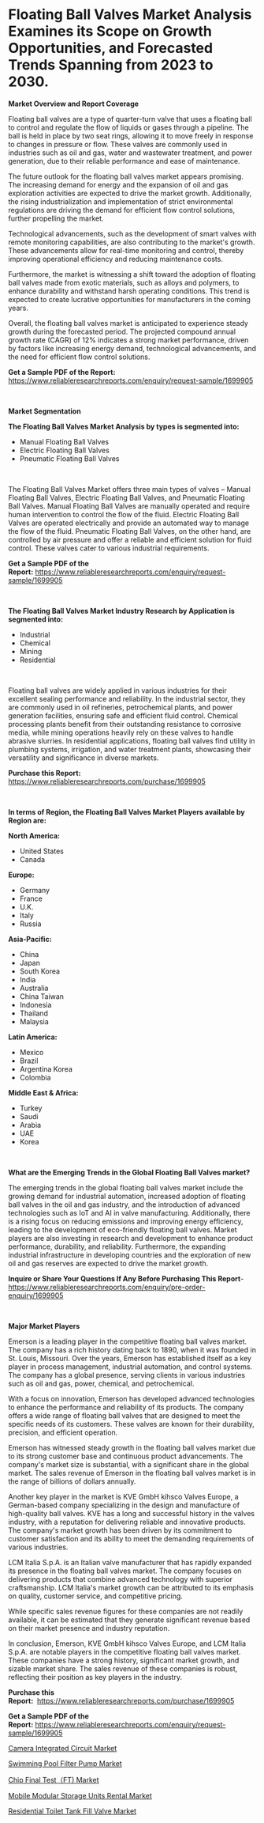 <p><h1>Floating Ball Valves Market Analysis Examines its Scope on Growth Opportunities, and Forecasted Trends Spanning from 2023 to 2030.</h1></p><p><strong>Market Overview and Report Coverage</strong></p>
<p><p>Floating ball valves are a type of quarter-turn valve that uses a floating ball to control and regulate the flow of liquids or gases through a pipeline. The ball is held in place by two seat rings, allowing it to move freely in response to changes in pressure or flow. These valves are commonly used in industries such as oil and gas, water and wastewater treatment, and power generation, due to their reliable performance and ease of maintenance.</p><p>The future outlook for the floating ball valves market appears promising. The increasing demand for energy and the expansion of oil and gas exploration activities are expected to drive the market growth. Additionally, the rising industrialization and implementation of strict environmental regulations are driving the demand for efficient flow control solutions, further propelling the market.</p><p>Technological advancements, such as the development of smart valves with remote monitoring capabilities, are also contributing to the market's growth. These advancements allow for real-time monitoring and control, thereby improving operational efficiency and reducing maintenance costs.</p><p>Furthermore, the market is witnessing a shift toward the adoption of floating ball valves made from exotic materials, such as alloys and polymers, to enhance durability and withstand harsh operating conditions. This trend is expected to create lucrative opportunities for manufacturers in the coming years.</p><p>Overall, the floating ball valves market is anticipated to experience steady growth during the forecasted period. The projected compound annual growth rate (CAGR) of 12% indicates a strong market performance, driven by factors like increasing energy demand, technological advancements, and the need for efficient flow control solutions.</p></p>
<p><strong>Get a Sample PDF of the Report:</strong> <a href="https://www.reliableresearchreports.com/enquiry/request-sample/1699905">https://www.reliableresearchreports.com/enquiry/request-sample/1699905</a></p>
<p>&nbsp;</p>
<p><strong>Market Segmentation</strong></p>
<p><strong>The Floating Ball Valves Market Analysis by types is segmented into:</strong></p>
<p><ul><li>Manual Floating Ball Valves</li><li>Electric Floating Ball Valves</li><li>Pneumatic Floating Ball Valves</li></ul></p>
<p>&nbsp;</p>
<p><p>The Floating Ball Valves Market offers three main types of valves – Manual Floating Ball Valves, Electric Floating Ball Valves, and Pneumatic Floating Ball Valves. Manual Floating Ball Valves are manually operated and require human intervention to control the flow of the fluid. Electric Floating Ball Valves are operated electrically and provide an automated way to manage the flow of the fluid. Pneumatic Floating Ball Valves, on the other hand, are controlled by air pressure and offer a reliable and efficient solution for fluid control. These valves cater to various industrial requirements.</p></p>
<p><strong>Get a Sample PDF of the Report:</strong>&nbsp;<a href="https://www.reliableresearchreports.com/enquiry/request-sample/1699905">https://www.reliableresearchreports.com/enquiry/request-sample/1699905</a></p>
<p>&nbsp;</p>
<p><strong>The Floating Ball Valves Market Industry Research by Application is segmented into:</strong></p>
<p><ul><li>Industrial</li><li>Chemical</li><li>Mining</li><li>Residential</li></ul></p>
<p>&nbsp;</p>
<p><p>Floating ball valves are widely applied in various industries for their excellent sealing performance and reliability. In the industrial sector, they are commonly used in oil refineries, petrochemical plants, and power generation facilities, ensuring safe and efficient fluid control. Chemical processing plants benefit from their outstanding resistance to corrosive media, while mining operations heavily rely on these valves to handle abrasive slurries. In residential applications, floating ball valves find utility in plumbing systems, irrigation, and water treatment plants, showcasing their versatility and significance in diverse markets.</p></p>
<p><strong>Purchase this Report:</strong>&nbsp; <a href="https://www.reliableresearchreports.com/purchase/1699905">https://www.reliableresearchreports.com/purchase/1699905</a></p>
<p>&nbsp;</p>
<p><strong>In terms of Region, the Floating Ball Valves Market Players available by Region are:</strong></p>
<p>
    <p> <strong> North America: </strong>
        <ul>
            <li>United States</li>
            <li>Canada</li>
        </ul>
        </p> 
    <p> <strong> Europe: </strong>
        <ul>
            <li>Germany</li>
            <li>France</li>
            <li>U.K.</li>
            <li>Italy</li>
            <li>Russia</li>
        </ul>
        </p> 
    <p> <strong> Asia-Pacific: </strong>
        <ul>
            <li>China</li>
            <li>Japan</li>
            <li>South Korea</li>
            <li>India</li>
            <li>Australia</li>
            <li>China Taiwan</li>
            <li>Indonesia</li>
            <li>Thailand</li>
            <li>Malaysia</li>
        </ul>
        </p> 
    <p> <strong> Latin America: </strong>
        <ul>
            <li>Mexico</li>
            <li>Brazil</li>
            <li>Argentina Korea</li>
            <li>Colombia</li>
        </ul>
        </p> 
    <p> <strong> Middle East & Africa: </strong>
        <ul>
            <li>Turkey</li>
            <li>Saudi</li>
            <li>Arabia</li>
            <li>UAE</li>
            <li>Korea</li>
        </ul>
    </p>
    </p>
<p>&nbsp;</p>
<p><strong>What are the Emerging Trends in the Global Floating Ball Valves market?</strong></p>
<p><p>The emerging trends in the global floating ball valves market include the growing demand for industrial automation, increased adoption of floating ball valves in the oil and gas industry, and the introduction of advanced technologies such as IoT and AI in valve manufacturing. Additionally, there is a rising focus on reducing emissions and improving energy efficiency, leading to the development of eco-friendly floating ball valves. Market players are also investing in research and development to enhance product performance, durability, and reliability. Furthermore, the expanding industrial infrastructure in developing countries and the exploration of new oil and gas reserves are expected to drive the market growth.</p></p>
<p><strong>Inquire or Share Your Questions If Any Before Purchasing This Report</strong>- <a href="https://www.reliableresearchreports.com/enquiry/pre-order-enquiry/1699905">https://www.reliableresearchreports.com/enquiry/pre-order-enquiry/1699905</a></p>
<p>&nbsp;</p>
<p><strong>Major Market Players</strong></p>
<p><p>Emerson is a leading player in the competitive floating ball valves market. The company has a rich history dating back to 1890, when it was founded in St. Louis, Missouri. Over the years, Emerson has established itself as a key player in process management, industrial automation, and control systems. The company has a global presence, serving clients in various industries such as oil and gas, power, chemical, and petrochemical.</p><p>With a focus on innovation, Emerson has developed advanced technologies to enhance the performance and reliability of its products. The company offers a wide range of floating ball valves that are designed to meet the specific needs of its customers. These valves are known for their durability, precision, and efficient operation.</p><p>Emerson has witnessed steady growth in the floating ball valves market due to its strong customer base and continuous product advancements. The company's market size is substantial, with a significant share in the global market. The sales revenue of Emerson in the floating ball valves market is in the range of billions of dollars annually.</p><p>Another key player in the market is KVE GmbH kihsco Valves Europe, a German-based company specializing in the design and manufacture of high-quality ball valves. KVE has a long and successful history in the valves industry, with a reputation for delivering reliable and innovative products. The company's market growth has been driven by its commitment to customer satisfaction and its ability to meet the demanding requirements of various industries.</p><p>LCM Italia S.p.A. is an Italian valve manufacturer that has rapidly expanded its presence in the floating ball valves market. The company focuses on delivering products that combine advanced technology with superior craftsmanship. LCM Italia's market growth can be attributed to its emphasis on quality, customer service, and competitive pricing.</p><p>While specific sales revenue figures for these companies are not readily available, it can be estimated that they generate significant revenue based on their market presence and industry reputation.</p><p>In conclusion, Emerson, KVE GmbH kihsco Valves Europe, and LCM Italia S.p.A. are notable players in the competitive floating ball valves market. These companies have a strong history, significant market growth, and sizable market share. The sales revenue of these companies is robust, reflecting their position as key players in the industry.</p></p>
<p><strong>Purchase this Report:</strong>&nbsp;&nbsp;<a href="https://www.reliableresearchreports.com/purchase/1699905">https://www.reliableresearchreports.com/purchase/1699905</a></p>
<p></p>
<p><strong>Get a Sample PDF of the Report:</strong>&nbsp;<a href="https://www.reliableresearchreports.com/enquiry/request-sample/1699905">https://www.reliableresearchreports.com/enquiry/request-sample/1699905</a></p>
<p><p><a href="https://www.linkedin.com/pulse/camera-integrated-circuit-market-size-share-global-analysis-efbge/">Camera Integrated Circuit Market</a></p><p><a href="https://medium.com/@besaagolli28/swimming-pool-filter-pump-market-comprehensive-assessment-by-type-application-and-geography-f1afa724c5ff">Swimming Pool Filter Pump Market</a></p><p><a href="https://www.linkedin.com/pulse/chip-final-testft-market-size-share-amp-trends-analysis-55ioe/">Chip Final Test（FT) Market</a></p><p><a href="https://www.linkedin.com/pulse/mobile-modular-storage-units-rental-market-size-share-7qmfe/">Mobile Modular Storage Units Rental Market</a></p><p><a href="https://medium.com/@yjwzfixtb68151/residential-toilet-tank-fill-valve-market-exploring-market-share-market-trends-and-future-growth-d6e8367b21bb">Residential Toilet Tank Fill Valve Market</a></p></p>